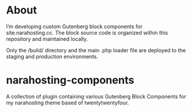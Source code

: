 # About
I’m developing custom Gutenberg block components for site.narahosting.cc.
The block source code is organized within this repository and maintained locally.

Only the /build/ directory and the main .php loader file are deployed to the staging and production environments.

# narahosting-components
A collection of plugin containing various Gutenberg Block Components for my narahosting theme based of twentytwentyfour.
